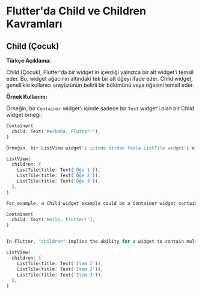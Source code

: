 # Flutter'da Child ve Children Kavramları

## Child (Çocuk)

**Türkçe Açıklama:**

Child (Çocuk), Flutter'da bir widget'in içerdiği yalnızca bir alt widget'i temsil eder. Bu, widget ağacının altındaki tek bir alt öğeyi ifade eder. Child widget, genellikle kullanıcı arayüzünün belirli bir bölümünü veya öğesini temsil eder.

**Örnek Kullanım:**

Örneğin, bir `Container` widget'ı içinde sadece bir `Text` widget'i olan bir Child widget örneği:

```dart
Container(
  child: Text('Merhaba, Flutter!'),
)

Örneğin, bir ListView widget'ı içinde birden fazla ListTile widget'i olan bir Children widget örneği:

ListView(
  children: [
    ListTile(title: Text('Öğe 1')),
    ListTile(title: Text('Öğe 2')),
    ListTile(title: Text('Öğe 3')),
  ],
)

For example, a Child widget example could be a Container widget containing only a single Text widget:

Container(
  child: Text('Hello, Flutter!'),
)


In Flutter, "children" implies the ability for a widget to contain multiple sub-widgets. It represents a widget tree containing multiple sub-elements. Children widgets are typically used to represent multiple items like lists, rows, or similar multi-element structures.

ListView(
  children: [
    ListTile(title: Text('Item 1')),
    ListTile(title: Text('Item 2')),
    ListTile(title: Text('Item 3')),
  ],
)

